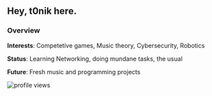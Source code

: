 ## Hey, t0nik here.

### Overview
**Interests**: Competetive games,  Music theory, Cybersecurity, Robotics

**Status**: Learning Networking, doing mundane tasks, the usual

**Future**: Fresh music and programming projects

![profile views](https://komarev.com/ghpvc/?username=t0nik&label=Profile+views+👀&color=C398BC)
